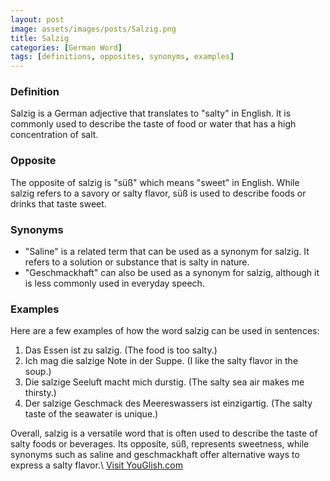 ```yaml
---
layout: post
image: assets/images/posts/Salzig.png
title: Salzig
categories: [German Word]
tags: [definitions, opposites, synonyms, examples]
---
```


### Definition

Salzig is a German adjective that translates to "salty" in English. It is commonly used to describe the taste of food or water that has a high concentration of salt.

### Opposite

The opposite of salzig is "süß" which means "sweet" in English. While salzig refers to a savory or salty flavor, süß is used to describe foods or drinks that taste sweet.

### Synonyms

- "Saline" is a related term that can be used as a synonym for salzig. It refers to a solution or substance that is salty in nature.
- "Geschmackhaft" can also be used as a synonym for salzig, although it is less commonly used in everyday speech.

### Examples

Here are a few examples of how the word salzig can be used in sentences:

1. Das Essen ist zu salzig. (The food is too salty.)
2. Ich mag die salzige Note in der Suppe. (I like the salty flavor in the soup.)
3. Die salzige Seeluft macht mich durstig. (The salty sea air makes me thirsty.)
4. Der salzige Geschmack des Meereswassers ist einzigartig. (The salty taste of the seawater is unique.)

Overall, salzig is a versatile word that is often used to describe the taste of salty foods or beverages. Its opposite, süß, represents sweetness, while synonyms such as saline and geschmackhaft offer alternative ways to express a salty flavor.\ <a id="yg-widget-0" class="youglish-widget" data-query="Salzig" data-lang="german" data-components="8412" data-auto-start="0" data-bkg-color="theme_light" data-title="How%20to%20pronounce%20Salzig%20in%20German"  rel="nofollow" href="https://youglish.com">Visit YouGlish.com</a><script async src="https://youglish.com/public/emb/widget.js" charset="utf-8"></script>